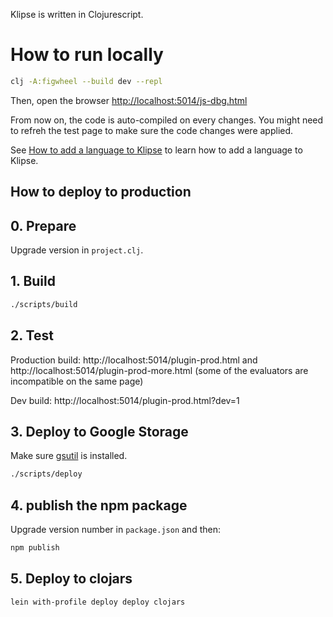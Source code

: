 

Klipse is written in Clojurescript.


# How to run locally



```bash
clj -A:figwheel --build dev --repl
```

Then, open the browser [http://localhost:5014/js-dbg.html](http://localhost:5014/js-dbg.html)

From now on, the code is auto-compiled on every changes.
You might need to refreh the test page to make sure the code changes were applied.
 
See [How to add a language to Klipse](https://github.com/viebel/klipse/wiki/How-to-add-a-language-to-klipse) to learn how to add a language to Klipse.

## How to deploy to production

## 0. Prepare

Upgrade version in `project.clj`.

## 1. Build

```bash
./scripts/build
```

## 2. Test 


Production build: http://localhost:5014/plugin-prod.html and http://localhost:5014/plugin-prod-more.html (some of the evaluators are incompatible on the same page)

Dev build: http://localhost:5014/plugin-prod.html?dev=1

 

## 3. Deploy to Google Storage

Make sure [gsutil](https://cloud.google.com/storage/docs/gsutil_install) is installed.

```bash
./scripts/deploy
```

## 4. publish the npm package

Upgrade version number in `package.json` and then:

```bash
npm publish
```
## 5. Deploy to clojars

```bash
lein with-profile deploy deploy clojars
```
